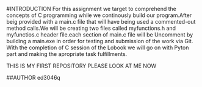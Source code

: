 #INTRODUCTION 
For this assignment we target to comprehend the concepts of C programming while we continously build our program.After beig provided with a main.c file that will have being used a commented-out method calls.We will be creating two files called myfunctions.h and myfunctios.c header file.each section of main.c file will be Uncomment by building a main.exe in order for testing and submission of the work via Git.
With the completion of C session of the Lobook we will go on with Pyton part and making the apropriate task fulfillments.

THIS IS MY FIRST REPOSITORY PLEASE LOOK AT ME NOW

##AUTHOR
ed3046q
